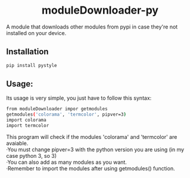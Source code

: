 <h1 align=center> moduleDownloader-py </h1>
A module that downloads other modules from pypi in case they're not installed on your device.

## Installation
```sh
pip install pystyle
```
## Usage:
Its usage is very simple, you just have to follow this syntax:
```sh
from moduleDownloader impor getmodules
getmodules('colorama', 'termcolor', pipver=3)
import colorama
import termcolor
```
This program will check if the modules 'colorama' and 'termcolor' are avaiable.
<br>
·You must change pipver=3 with the python version you are using (in my case python 3, so 3)
<br>
·You can also add as many modules as you want.
<br>
·Remember to import the modules after using getmodules() function.
